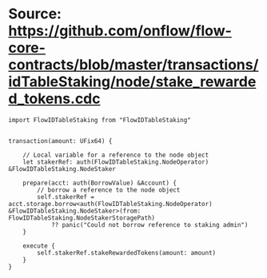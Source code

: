 # Source: https://github.com/onflow/flow-core-contracts/blob/master/transactions/idTableStaking/node/stake_rewarded_tokens.cdc

```
import FlowIDTableStaking from "FlowIDTableStaking"


transaction(amount: UFix64) {

    // Local variable for a reference to the node object
    let stakerRef: auth(FlowIDTableStaking.NodeOperator) &FlowIDTableStaking.NodeStaker

    prepare(acct: auth(BorrowValue) &Account) {
        // borrow a reference to the node object
        self.stakerRef = acct.storage.borrow<auth(FlowIDTableStaking.NodeOperator) &FlowIDTableStaking.NodeStaker>(from: FlowIDTableStaking.NodeStakerStoragePath)
            ?? panic("Could not borrow reference to staking admin")
    }

    execute {
        self.stakerRef.stakeRewardedTokens(amount: amount)
    }
}

```